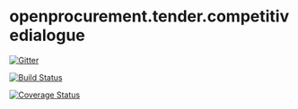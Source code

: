 # openprocurement.tender.competitivedialogue

[![Gitter](https://badges.gitter.im/openprocurement/openprocurement.tender.competitivedialogue.svg)](https://gitter.im/openprocurement/openprocurement.tender.competitivedialogue?utm_source=badge&utm_medium=badge&utm_campaign=pr-badge&utm_content=badge)

[![Build Status](https://travis-ci.org/gorserg/openprocurement.tender.competitivedialogue.svg?branch=master)](https://travis-ci.org/gorserg/openprocurement.tender.competitivedialogue)

[![Coverage Status](https://coveralls.io/repos/github/gorserg/openprocurement.tender.competitivedialogue/badge.svg?branch=master)](https://coveralls.io/github/gorserg/openprocurement.tender.competitivedialogue?branch=master)